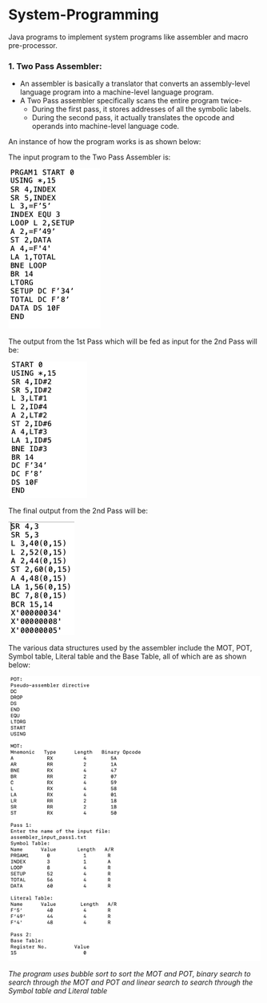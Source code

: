 # System-Programming
Java programs to implement system programs like assembler and macro pre-processor.

### 1. Two Pass Assembler:
* An assembler is basically a translator that converts an assembly-level language program into a machine-level language program.
* A Two Pass assembler specifically scans the entire program twice- 
  * During the first pass, it stores addresses of all the symbolic labels.
  * During the second pass, it actually translates the opcode and operands into machine-level language code.
  
An instance of how the program works is as shown below:

The input program to the Two Pass Assembler is:

![image alt](https://github.com/shamilee05/System-Programming/blob/master/2-Pass%20Assembler/Input%20to%20Pass%201.png)

The output from the 1st Pass which will be fed as input for the 2nd Pass will be:

![image alt](https://github.com/shamilee05/System-Programming/blob/master/2-Pass%20Assembler/Input%20to%20Pass%202.png)

The final output from the 2nd Pass will be:

![image alt](https://github.com/shamilee05/System-Programming/blob/master/2-Pass%20Assembler/Output.png)

The various data structures used by the assembler include the MOT, POT, Symbol table, Literal table and the Base Table, all of 
which are as shown below:

![image alt](https://github.com/shamilee05/System-Programming/blob/master/2-Pass%20Assembler/Assembler.png)

*The program uses bubble sort to sort the MOT and POT, binary search to search through the MOT and POT and linear search to search through the Symbol table and Literal table*
